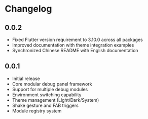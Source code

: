 # Changelog

## 0.0.2

* Fixed Flutter version requirement to 3.10.0 across all packages
* Improved documentation with theme integration examples  
* Synchronized Chinese README with English documentation

## 0.0.1

* Initial release
* Core modular debug panel framework
* Support for multiple debug modules
* Environment switching capability
* Theme management (Light/Dark/System)
* Shake gesture and FAB triggers
* Module registry system